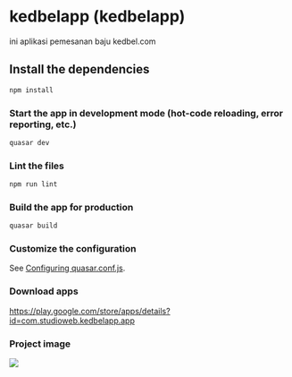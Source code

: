 # kedbelapp (kedbelapp)

ini aplikasi pemesanan baju kedbel.com

## Install the dependencies
```bash
npm install
```

### Start the app in development mode (hot-code reloading, error reporting, etc.)
```bash
quasar dev
```

### Lint the files
```bash
npm run lint
```

### Build the app for production
```bash
quasar build
```

### Customize the configuration
See [Configuring quasar.conf.js](https://quasar.dev/quasar-cli/quasar-conf-js).


### Download apps
https://play.google.com/store/apps/details?id=com.studioweb.kedbelapp.app


### Project image
<img src = 'https://github.com/DimasGithub/sekolahku/blob/master/custom%20%E2%80%93%202.png' />
